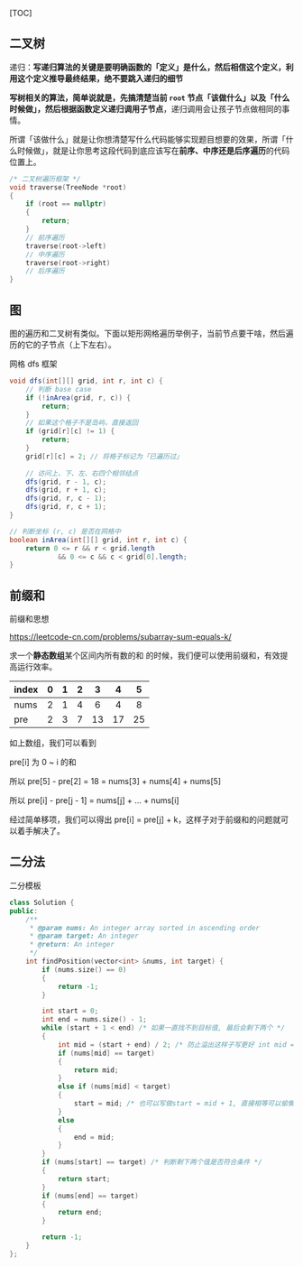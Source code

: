 [TOC]

## 二叉树

递归：**写递归算法的关键是要明确函数的「定义」是什么，然后相信这个定义，利用这个定义推导最终结果，绝不要跳入递归的细节**

**写树相关的算法，简单说就是，先搞清楚当前 `root` 节点「该做什么」以及「什么时候做」，然后根据函数定义递归调用子节点**，递归调用会让孩子节点做相同的事情。

所谓「该做什么」就是让你想清楚写什么代码能够实现题目想要的效果，所谓「什么时候做」，就是让你思考这段代码到底应该写在**前序、中序还是后序遍历**的代码位置上。

```c++
/* 二叉树遍历框架 */
void traverse(TreeNode *root) 
{
    if (root == nullptr)
    {
        return;
    }
    // 前序遍历
    traverse(root->left)
    // 中序遍历
    traverse(root->right)
    // 后序遍历
}
```

## 图

图的遍历和二叉树有类似。下面以矩形网格遍历举例子，当前节点要干啥，然后遍历的它的子节点（上下左右）。

网格 dfs 框架

```java
void dfs(int[][] grid, int r, int c) {
    // 判断 base case
    if (!inArea(grid, r, c)) {
        return;
    }
    // 如果这个格子不是岛屿，直接返回
    if (grid[r][c] != 1) {
        return;
    }
    grid[r][c] = 2; // 将格子标记为「已遍历过」
    
    // 访问上、下、左、右四个相邻结点
    dfs(grid, r - 1, c);
    dfs(grid, r + 1, c);
    dfs(grid, r, c - 1);
    dfs(grid, r, c + 1);
}

// 判断坐标 (r, c) 是否在网格中
boolean inArea(int[][] grid, int r, int c) {
    return 0 <= r && r < grid.length 
        	&& 0 <= c && c < grid[0].length;
}

```

## 前缀和

前缀和思想

https://leetcode-cn.com/problems/subarray-sum-equals-k/

求一个**静态数组**某个区间内所有数的和 的时候，我们便可以使用前缀和，有效提高运行效率。

| index |  0   |  1   |  2   |  3   |  4   |  5   |
| :---- | :--: | :--: | :--: | :--: | :--: | :--: |
| nums  |  2   |  1   |  4   |  6   |  4   |  8   |
| pre   |  2   |  3   |  7   |  13  |  17  |  25  |

如上数组，我们可以看到

pre[i] 为 0 ~ i 的和

所以 pre[5] - pre[2] = 18 = nums[3] + nums[4] + nums[5]

所以 pre[i] - pre[j - 1] = nums[j] + ... + nums[i]

经过简单移项，我们可以得出 pre[i] = pre[j] + k，这样子对于前缀和的问题就可以着手解决了。

## 二分法

二分模板

```cpp
class Solution {
public:
    /**
     * @param nums: An integer array sorted in ascending order
     * @param target: An integer
     * @return: An integer
     */
    int findPosition(vector<int> &nums, int target) {
        if (nums.size() == 0)
        {
            return -1;
        }

        int start = 0;
        int end = nums.size() - 1;
        while (start + 1 < end) /* 如果一直找不到目标值, 最后会剩下两个 */
        {
            int mid = (start + end) / 2; /* 防止溢出这样子写更好 int mid = start + (end - start) / 2; */
            if (nums[mid] == target)
            {
                return mid;
            }
            else if (nums[mid] < target)
            {
                start = mid; /* 也可以写做start = mid + 1, 直接相等可以偷懒 */
            }
            else
            {
                end = mid;
            }
        }
        if (nums[start] == target) /* 判断剩下两个值是否符合条件 */
        {
            return start;
        }
        if (nums[end] == target)
        {
            return end;
        }

        return -1;
    }
};
```

